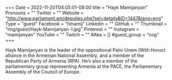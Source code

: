 +++
Date = 2022-11-20T04:05:01-08:00
title = "Hayk Mamijanyan"
Pronouns = ""
Twitter = ""
Website = "http://www.parliament.am/deputies.php?sel=details&ID=1447&lang=eng"
Type = "guest"
Facebook = "hmamij"
Linkedin = ""
GitHub = ""
Thumbnail = "img/guest/Hayk-Mamijanyan-1.jpg"
Pinterest = ""
Instagram = "mamijanyan"
YouTube = ""
Twitch = ""
#Aka = []
#guest_group = "cog"
+++

Hayk Mamijanyan is the leader of the oppositional Pativ Unem (With Honor) alliance in the Armenian National Assembly, and a member of the Republican Party of Armenia (RPA). He’s also a member of the parliamentary group representing Armenia at the PACE, the Parliamentary Assembly of the Council of Europe.
